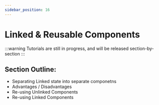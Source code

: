 ```yaml
---
sidebar_position: 16
---
```


# Linked & Reusable Components

:::warning
Tutorials are still in progress, and will be released section-by-section
:::

## Section Outline:
- Separating Linked state into separate componetns
- Advantages / Disadvantages
- Re-using Unlinked Components
- Re-using Linked Components